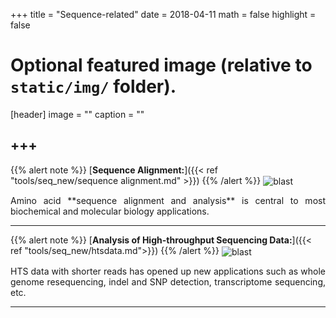 +++
title = "Sequence-related"
date = 2018-04-11
math = false
highlight = false

# Optional featured image (relative to `static/img/` folder).
[header]
image = ""
caption = ""


+++
---
{{% alert note %}}
[**Sequence Alignment:**]({{< ref "tools/seq_new/sequence alignment.md" >}})
{{% /alert %}}
<img src="/img/tools/sequence-alignment.jpg" alt="blast" align="center">
<p align="justify">Amino acid **sequence alignment and analysis** is central to most biochemical and molecular biology applications.  

---
{{% alert note %}}
[**Analysis of High-throughput Sequencing Data:**]({{< ref "tools/seq_new/htsdata.md">}})
{{% /alert %}}
<img src="/img/tools/hts.jpg" alt="blast" align="center">
<p align="justify">HTS data with shorter reads has opened up new applications such as whole genome resequencing, indel and SNP detection, transcriptome sequencing, etc.

---




             